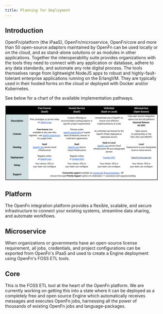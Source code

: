 ```yaml
---
title: Planning for Deployment
---
```


## Introduction

OpenFn/platform (the iPaaS), OpenFn/microservice, OpenFn/core and more than 50
open-source adaptors maintained by OpenFn can be used locally or on the cloud,
and as stand-alone solutions or as modules in other applications. Together the
interoperability suite provides organizations with the tools they need to
connect with any application or database, adhere to any data standards, and
automate any rote digital process. The tools themselves range from lightweight
NodeJS apps to robust and highly-fault-tolerant enterprise applications running
on the ErlangVM. They are typically used in their hosted forms on the cloud or
deployed with Docker and/or Kubernetes.

<!-- if we come up with new names for products, we will need to rename things here... -->

See below for a chart of the available implementation pathways.

![Implementation Pathways](/img/implementation_pathways.png)

<!--source for chat is: https://drive.google.com/file/d/1wRr7EH-PXT3gHgPnVWDA2kTZSSjigwqq/view?usp=sharing  -->

## Platform

The OpenFn integration platform provides a flexible, scalable, and secure
infrastructure to connect your existing systems, streamline data sharing, and
automate workflows.

<!-- You might use the Platform if... -->

## Microservice

When organizations or governments have an open-source license requirement, all
jobs, credentials, and project configurations can be exported from OpenFn's
iPaaS and used to create a Engine deployment using OpenFn's FOSS ETL tools.

<!-- You might use Engine if... -->

## Core

This is the FOSS ETL tool at the heart of the OpenFn platform. We are currently
working on getting this into a state where it can be deployed as a completely
free and open source Engine which automatically receives messages and executes
OpenFn jobs, harnessing all the power of thousands of existing OpenFn jobs and
language-packages.

<!-- You might use Core if... -->
